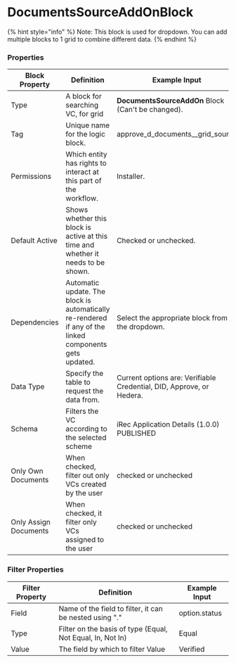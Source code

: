 # DocumentsSourceAddOnBlock

{% hint style="info" %}
Note: This block is used for dropdown. You can add multiple blocks to 1 grid to combine different data.&#x20;
{% endhint %}

### Properties

| Block Property        | Definition                                                                                             | Example Input                                                        |
| --------------------- | ------------------------------------------------------------------------------------------------------ | -------------------------------------------------------------------- |
| Type                  | A block for searching VC, for grid                                                                     | **DocumentsSourceAddOn** Block (Can't be changed).                   |
| Tag                   | Unique name for the logic block.                                                                       | approve_d\_documents\__grid\_source                                  |
| Permissions           | Which entity has rights to interact at this part of the workflow.                                      | Installer.                                                           |
| Default Active        | Shows whether this block is active at this time and whether it needs to be shown.                      | Checked or unchecked.                                                |
| Dependencies          | Automatic update. The block is automatically re-rendered if any of the linked components gets updated. | Select the appropriate block from the dropdown.                      |
| Data Type             | Specify the table to request the data from.                                                            | Current options are: Verifiable Credential, DID, Approve, or Hedera. |
| Schema                | Filters the VC according to the selected scheme                                                        | iRec Application Details (1.0.0) PUBLISHED                           |
| Only Own Documents    | When checked, filter out only VCs created by the user                                                  | checked or unchecked                                                 |
| Only Assign Documents | When checked, it filter only VCs assigned to the user                                                  | checked or unchecked                                                 |

### Filter Properties

| Filter Property | Definition                                                 | Example Input |
| --------------- | ---------------------------------------------------------- | ------------- |
| Field           | Name of the field to filter, it can be nested using "."    | option.status |
| Type            | Filter on the basis of type (Equal, Not Equal, In, Not In) | Equal         |
| Value           | The field by which to filter Value                         | Verified      |
